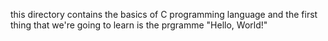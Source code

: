 this directory contains the basics of C programming language
and the first thing that we're going to learn is the prgramme 
"Hello, World!"

